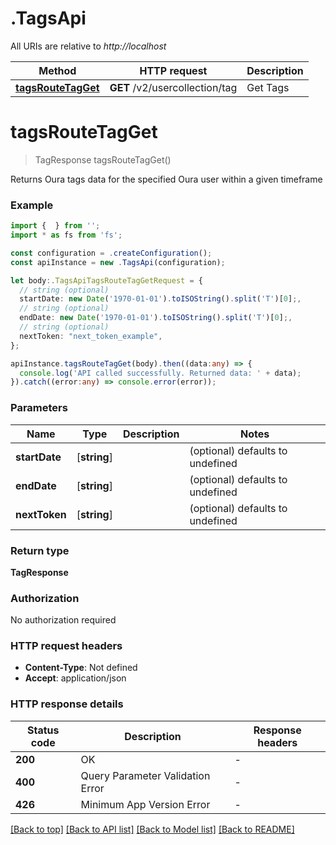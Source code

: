 # .TagsApi

All URIs are relative to *http://localhost*

Method | HTTP request | Description
------------- | ------------- | -------------
[**tagsRouteTagGet**](TagsApi.md#tagsRouteTagGet) | **GET** /v2/usercollection/tag | Get Tags


# **tagsRouteTagGet**
> TagResponse tagsRouteTagGet()

Returns Oura tags data for the specified Oura user within a given timeframe

### Example


```typescript
import {  } from '';
import * as fs from 'fs';

const configuration = .createConfiguration();
const apiInstance = new .TagsApi(configuration);

let body:.TagsApiTagsRouteTagGetRequest = {
  // string (optional)
  startDate: new Date('1970-01-01').toISOString().split('T')[0];,
  // string (optional)
  endDate: new Date('1970-01-01').toISOString().split('T')[0];,
  // string (optional)
  nextToken: "next_token_example",
};

apiInstance.tagsRouteTagGet(body).then((data:any) => {
  console.log('API called successfully. Returned data: ' + data);
}).catch((error:any) => console.error(error));
```


### Parameters

Name | Type | Description  | Notes
------------- | ------------- | ------------- | -------------
 **startDate** | [**string**] |  | (optional) defaults to undefined
 **endDate** | [**string**] |  | (optional) defaults to undefined
 **nextToken** | [**string**] |  | (optional) defaults to undefined


### Return type

**TagResponse**

### Authorization

No authorization required

### HTTP request headers

 - **Content-Type**: Not defined
 - **Accept**: application/json


### HTTP response details
| Status code | Description | Response headers |
|-------------|-------------|------------------|
**200** | OK |  -  |
**400** | Query Parameter Validation Error |  -  |
**426** | Minimum App Version Error |  -  |

[[Back to top]](#) [[Back to API list]](README.md#documentation-for-api-endpoints) [[Back to Model list]](README.md#documentation-for-models) [[Back to README]](README.md)


